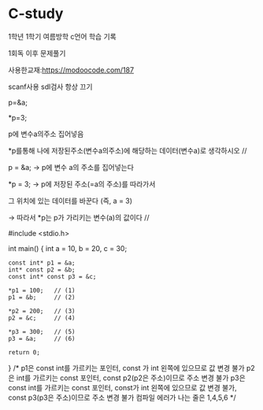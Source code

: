 # C-study
1학년 1학기 여름방학 c언어 학습 기록

1회독 이후 문제풀기

사용한교재:https://modoocode.com/187

scanf사용 sdl검사 항상 끄기

p=&a;

*p=3;

p에 변수a의주소 집어넣음

*p를통해 나에 저장된주소(변수a의주소)에 해당하는 데이터(변수a)로 생각하시오
//

p = &a; → p에 변수 a의 주소를 집어넣는다

*p = 3; → p에 저장된 주소(=a의 주소)를 따라가서

그 위치에 있는 데이터를 바꾼다 (즉, a = 3)

→ 따라서 *p는 p가 가리키는 변수(a)의 값이다
//


#include <stdio.h>

int main() {
    int a = 10, b = 20, c = 30;

    const int* p1 = &a;
    int* const p2 = &b;
    const int* const p3 = &c;

    *p1 = 100;   // (1)
    p1 = &b;     // (2)

    *p2 = 200;   // (3)
    p2 = &c;     // (4)

    *p3 = 300;   // (5)
    p3 = &a;     // (6)

    return 0;
}
/*
p1은 const int를 가르키는 포인터, 
const 가 int 왼쪽에 있으므로 값 변경 불가
p2은 int를 가르키는 const 포인터, 
const p2(p2은 주소)이므로 주소 변경 불가
p3은 const int를 가르키는 const 포인터, 
const가 int 왼쪽에 있으므로 값 변경 불가, 
const p3(p3은 주소)이므로 주소 변경 불가 
컴파일 에러가 나는 줄은 1,4,5,6
*/
